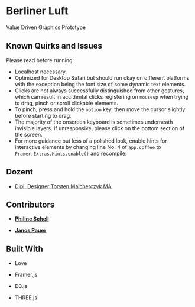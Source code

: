 # Berliner Luft

Value Driven Graphics Prototype

## Known Quirks and Issues

Please read before running:
* Localhost necessary.
* Optimized for Desktop Safari but should run okay on different platforms with the exception being the font size of some dynamic text elements.
* Clicks are not always successfully distinguished from other gestures, which can result in accidental clicks registering on `mouseup` when trying to drag, pinch or scroll clickable elements.
* To pinch, press and hold the `option` key, then move the cursor slightly before starting to drag.
* The majority of the onscreen keyboard is sometimes underneath invisible layers. If unresponsive, please click on the bottom section of the screen.
* For more guidance but less of a polished look, enable hints for interactive elements by changing line No. 4 of `app.coffee` to `Framer.Extras.Hints.enable()` and recompile. 


## Dozent

* [Dipl. Designer Torsten Malcherczyk MA](mailto:tm@achtender.com)

## Contributors

* [**Philine Schell**](mailto:philine@borderstep.net)

* [**Janos Pauer**](mailto:me@janospauer.com)

## Built With

* Love

* Framer.js

* D3.js

* THREE.js
